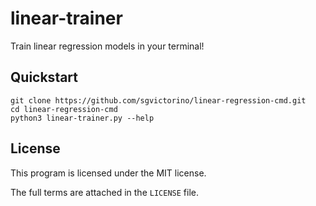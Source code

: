 # linear-trainer

Train linear regression models in your terminal!

## Quickstart
```
git clone https://github.com/sgvictorino/linear-regression-cmd.git
cd linear-regression-cmd
python3 linear-trainer.py --help
```
## License

This program is licensed under the MIT license.

The full terms are attached in the `LICENSE` file.

